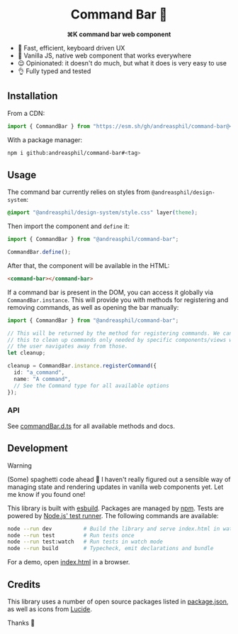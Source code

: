 <h1 align="center">
  Command Bar 🐝
</h1>

<p align="center">
  <strong>⌘K command bar web component</strong>
</p>

- 🚀 Fast, efficient, keyboard driven UX
- 🍦 Vanilla JS, native web component that works everywhere
- 😌 Opinionated: it doesn't do much, but what it does is very easy to use
- 👌 Fully typed and tested

## Installation

From a CDN:

```ts
import { CommandBar } from "https://esm.sh/gh/andreasphil/command-bar@<tag>";
```

With a package manager:

```sh
npm i github:andreasphil/command-bar#<tag>
```

## Usage

The command bar currently relies on styles from `@andreasphil/design-system`:

```css
@import "@andreasphil/design-system/style.css" layer(theme);
```

Then import the component and `define` it:

```ts
import { CommandBar } from "@andreasphil/command-bar";

CommandBar.define();
```

After that, the component will be available in the HTML:

```html
<command-bar></command-bar>
```

If a command bar is present in the DOM, you can access it globally via `CommandBar.instance`. This will provide you with methods for registering and removing commands, as well as opening the bar manually:

```ts
import { CommandBar } from "@andreasphil/command-bar";

// This will be returned by the method for registering commands. We can use
// this to clean up commands only needed by specific components/views when
// the user navigates away from those.
let cleanup;

cleanup = CommandBar.instance.registerCommand({
  id: "a_command",
  name: "A command",
  // See the Command type for all available options
});
```

### API

See [commandBar.d.ts](./dist/commandBar.d.ts) for all available methods and docs.

## Development

> [!WARNING]
>
> (Some) spaghetti code ahead 🍝 I haven't really figured out a sensible way of managing state and rendering updates in vanilla web components yet. Let me know if you found one!

This library is built with [esbuild](https://esbuild.github.io). Packages are managed by [npm](https://npmjs.org). Tests are powered by [Node.js' test runner](https://nodejs.org/en/learn/test-runner/introduction). The following commands are available:

```sh
node --run dev          # Build the library and serve index.html in watch mode
node --run test         # Run tests once
node --run test:watch   # Run tests in watch mode
node --run build        # Typecheck, emit declarations and bundle
```

For a demo, open [index.html](./index.html) in a browser.

## Credits

This library uses a number of open source packages listed in [package.json](./package.json), as well as icons from [Lucide](https://lucide.dev).

Thanks 🙏
